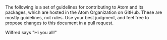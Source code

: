The following is a set of guidelines for contributing to Atom and its packages, which are hosted in the Atom Organization on GitHub. These are mostly guidelines, not rules. Use your best judgment, and feel free to propose changes to this document in a pull request.

Wilfred says "Hi you all!"

